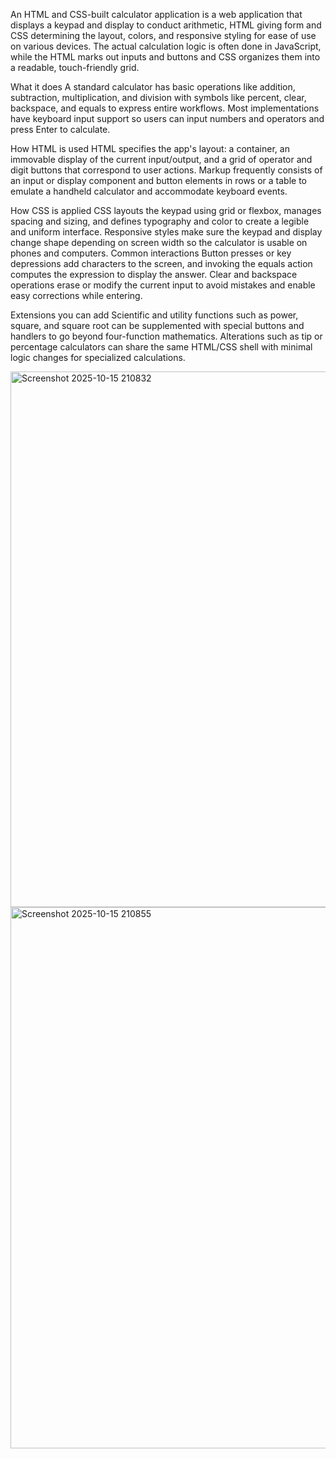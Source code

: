 An HTML and CSS-built calculator application is a web application that displays a keypad and display to conduct arithmetic, HTML giving form and CSS determining the layout, colors, and responsive styling for ease of use on various devices. The actual calculation logic is often done in JavaScript, while the HTML marks out inputs and buttons and CSS organizes them into a readable, touch-friendly grid.​

What it does
A standard calculator has basic operations like addition, subtraction, multiplication, and division with symbols like percent, clear, backspace, and equals to express entire workflows. Most implementations have keyboard input support so users can input numbers and operators and press Enter to calculate.​

How HTML is used
HTML specifies the app's layout: a container, an immovable display of the current input/output, and a grid of operator and digit buttons that correspond to user actions. Markup frequently consists of an input or display component and button elements in rows or a table to emulate a handheld calculator and accommodate keyboard events.​

How CSS is applied
CSS layouts the keypad using grid or flexbox, manages spacing and sizing, and defines typography and color to create a legible and uniform interface. Responsive styles make sure the keypad and display change shape depending on screen width so the calculator is usable on phones and computers.​
Common interactions
Button presses or key depressions add characters to the screen, and invoking the equals action computes the expression to display the answer. Clear and backspace operations erase or modify the current input to avoid mistakes and enable easy corrections while entering.​

Extensions you can add
Scientific and utility functions such as power, square, and square root can be supplemented with special buttons and handlers to go beyond four-function mathematics. Alterations such as tip or percentage calculators can share the same HTML/CSS shell with minimal logic changes for specialized calculations.


<img width="631" height="857" alt="Screenshot 2025-10-15 210832" src="https://github.com/user-attachments/assets/37684929-8ee1-444c-9913-1ad7af1664f2" />
<img width="625" height="866" alt="Screenshot 2025-10-15 210855" src="https://github.com/user-attachments/assets/274d993d-fdb0-4db5-b97a-03b7ee3b32da" />

